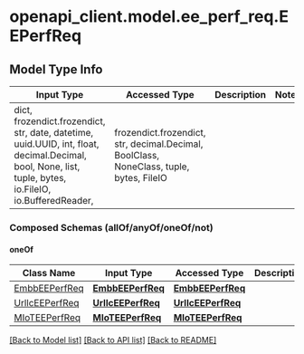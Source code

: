 # openapi_client.model.ee_perf_req.EEPerfReq

## Model Type Info
Input Type | Accessed Type | Description | Notes
------------ | ------------- | ------------- | -------------
dict, frozendict.frozendict, str, date, datetime, uuid.UUID, int, float, decimal.Decimal, bool, None, list, tuple, bytes, io.FileIO, io.BufferedReader,  | frozendict.frozendict, str, decimal.Decimal, BoolClass, NoneClass, tuple, bytes, FileIO |  | 

### Composed Schemas (allOf/anyOf/oneOf/not)
#### oneOf
Class Name | Input Type | Accessed Type | Description | Notes
------------- | ------------- | ------------- | ------------- | -------------
[EmbbEEPerfReq](EmbbEEPerfReq.md) | [**EmbbEEPerfReq**](EmbbEEPerfReq.md) | [**EmbbEEPerfReq**](EmbbEEPerfReq.md) |  | 
[UrllcEEPerfReq](UrllcEEPerfReq.md) | [**UrllcEEPerfReq**](UrllcEEPerfReq.md) | [**UrllcEEPerfReq**](UrllcEEPerfReq.md) |  | 
[MIoTEEPerfReq](MIoTEEPerfReq.md) | [**MIoTEEPerfReq**](MIoTEEPerfReq.md) | [**MIoTEEPerfReq**](MIoTEEPerfReq.md) |  | 

[[Back to Model list]](../../README.md#documentation-for-models) [[Back to API list]](../../README.md#documentation-for-api-endpoints) [[Back to README]](../../README.md)

